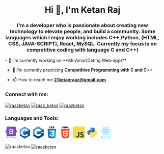 <h1 align="center">Hi 👋, I'm Ketan Raj</h1>
<h3 align="center">I'm a developer who is passionate about creating new technology to elevate people, and build a community. Some languages which I enjoy working includes C++,Python, (HTML, CSS, JAVA-SCRIPT), React, MySQL. Currently my focus is on competitive coding with language C and C++)</h3>
<img+align%3D"right"+alt%3D"Coding"+width%3D"400"+src%3D"https%3A%2F%2Fsdk.bitmoji.com%2Frender%2Fpanel%2F20005318-99034434149_70-s5-v1.png%3Ftransparent%3D1%26palette%3D1%26scale%3D2">
- 🔭 I’m currently working on **Mi-Amor(Dating Web-app)**

- 🌱 I’m currently practicing **Competitive Programming with C and C++**

- 📫 How to reach me **21ketanraaz@gmail.com**

<h3 align="left">Connect with me:</h3>
<p align="left">
<a href="https://twitter.com/raazketan" target="blank"><img align="center" src="https://raw.githubusercontent.com/rahuldkjain/github-profile-readme-generator/master/src/images/icons/Social/twitter.svg" alt="raazketan" height="30" width="40" /></a>
<a href="https://www.codechef.com/users/raaz_ketan" target="blank"><img align="center" src="https://cdn.jsdelivr.net/npm/simple-icons@3.1.0/icons/codechef.svg" alt="raaz_ketan" height="30" width="40" /></a>
<a href="https://www.leetcode.com/raazketan" target="blank"><img align="center" src="https://raw.githubusercontent.com/rahuldkjain/github-profile-readme-generator/master/src/images/icons/Social/leet-code.svg" alt="raazketan" height="30" width="40" /></a>
</p>

<h3 align="left">Languages and Tools:</h3>
<p align="left"> <a href="https://getbootstrap.com" target="_blank" rel="noreferrer"> <img src="https://raw.githubusercontent.com/devicons/devicon/master/icons/bootstrap/bootstrap-plain-wordmark.svg" alt="bootstrap" width="40" height="40"/> </a> <a href="https://www.cprogramming.com/" target="_blank" rel="noreferrer"> <img src="https://raw.githubusercontent.com/devicons/devicon/master/icons/c/c-original.svg" alt="c" width="40" height="40"/> </a> <a href="https://www.w3schools.com/cpp/" target="_blank" rel="noreferrer"> <img src="https://raw.githubusercontent.com/devicons/devicon/master/icons/cplusplus/cplusplus-original.svg" alt="cplusplus" width="40" height="40"/> </a> <a href="https://www.w3schools.com/css/" target="_blank" rel="noreferrer"> <img src="https://raw.githubusercontent.com/devicons/devicon/master/icons/css3/css3-original-wordmark.svg" alt="css3" width="40" height="40"/> </a> <a href="https://www.w3.org/html/" target="_blank" rel="noreferrer"> <img src="https://raw.githubusercontent.com/devicons/devicon/master/icons/html5/html5-original-wordmark.svg" alt="html5" width="40" height="40"/> </a> <a href="https://developer.mozilla.org/en-US/docs/Web/JavaScript" target="_blank" rel="noreferrer"> <img src="https://raw.githubusercontent.com/devicons/devicon/master/icons/javascript/javascript-original.svg" alt="javascript" width="40" height="40"/> </a> <a href="https://www.python.org" target="_blank" rel="noreferrer"> <img src="https://raw.githubusercontent.com/devicons/devicon/master/icons/python/python-original.svg" alt="python" width="40" height="40"/> </a> <a href="https://reactjs.org/" target="_blank" rel="noreferrer"> <img src="https://raw.githubusercontent.com/devicons/devicon/master/icons/react/react-original-wordmark.svg" alt="react" width="40" height="40"/> </a> </p>

<p><img align="left" src="https://github-readme-stats.vercel.app/api/top-langs?username=raazketan&show_icons=true&locale=en&layout=compact" alt="raazketan" /></p>

<p>&nbsp;<img align="center" src="https://github-readme-stats.vercel.app/api?username=raazketan&show_icons=true&locale=en" alt="raazketan" /></p>
